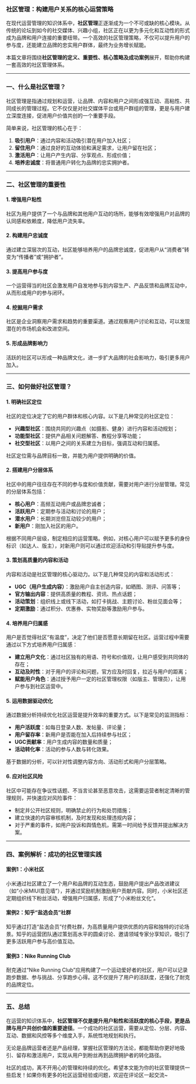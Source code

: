 ### 社区管理：构建用户关系的核心运营策略

在现代运营管理的知识体系中，**社区管理**正逐渐成为一个不可或缺的核心模块。从传统的论坛到如今的社交媒体、兴趣小组，社区正在以更为多元化和互动性的形式成为品牌和用户连接的重要纽带。一个高效的社区管理策略，不仅可以提升用户的参与度，还能建立品牌的忠实用户群体，最终为业务增长赋能。

本篇文章将围绕**社区管理的定义、重要性、核心策略及成功案例**展开，帮助你构建一套高效的社区管理体系。

------

### 一、什么是社区管理？

社区管理是指通过规划和运营，让品牌、内容和用户之间形成强互动、高粘性、共同成长的管理过程。它不仅仅是对社交媒体平台或用户群组的管理，更是与用户建立深度连接，促进用户价值共创的一个重要手段。

简单来说，社区管理的核心在于：

1. **吸引用户**：通过内容和活动吸引潜在用户加入社区；
2. **留住用户**：通过良好的互动体验和满足需求，让用户留在社区；
3. **激活用户**：让用户产生内容、分享观点、形成价值；
4. **培养忠诚度**：将普通用户转化为品牌的忠实拥护者。

------

### 二、社区管理的重要性

#### 1. **增强用户粘性**

社区为用户提供了一个与品牌和其他用户互动的场所，能够有效增强用户对品牌的认同感和依赖度，降低用户流失率。

#### 2. **构建用户忠诚度**

通过建立深层次的互动，社区能够培养用户的品牌忠诚度，促进用户从“消费者”转变为“传播者”或“拥护者”。

#### 3. **提高用户参与度**

一个运营得当的社区会激发用户自发地参与到内容生产、产品反馈和品牌互动中，从而形成用户的参与闭环。

#### 4. **挖掘用户需求**

社区是企业洞察用户需求和趋势的重要渠道。通过观察用户讨论和互动，可以发现潜在的市场机会和改进空间。

#### 5. **形成品牌影响力**

活跃的社区可以形成一种品牌文化，进一步扩大品牌的社会影响力，吸引更多用户加入。

------

### 三、如何做好社区管理？

#### 1. **明确社区定位**

社区的定位决定了它的用户群体和核心内容。以下是几种常见的社区定位：

- **兴趣型社区**：围绕共同的兴趣点（如摄影、健身）进行内容和活动规划；
- **功能型社区**：提供产品相关问题解答、教程分享等功能；
- **社交型社区**：以用户之间的关系建立为目标，强调互动和归属感。

社区定位需与品牌目标一致，并能为用户提供明确的价值。

#### 2. **搭建用户分层体系**

社区中的用户往往存在不同的参与度和价值贡献，需要对用户进行分层管理。常见的分层体系包括：

- **核心用户**：高频互动用户或品牌忠诚者；
- **活跃用户**：定期参与活动和讨论的用户；
- **潜水用户**：长期浏览但互动较少的用户；
- **新用户**：刚加入社区的用户。

根据不同用户层级，制定相应的运营策略。例如，对核心用户可以赋予更多的身份标识（如达人、版主），对新用户则可以通过欢迎活动和引导贴提升参与度。

#### 3. **策划高质量的内容和活动**

内容和活动是社区管理的核心驱动力。以下是几种常见的内容和活动形式：

- **UGC（用户生成内容）**：激励用户自主创造内容，如晒图、测评、问答等；
- **官方输出内容**：提供高质量的教程、资讯、热点话题；
- **活动策划**：组织线上或线下活动，如打卡挑战、主题讨论、粉丝见面会等；
- **定期激励**：通过积分、优惠券、实物奖励等激励用户参与。

#### 4. **培养用户归属感**

用户是否觉得社区“有温度”，决定了他们是否愿意长期留在社区。运营过程中需要通过以下方式培养用户归属感：

- **建立用户文化**：通过社区独有的用语、符号和价值观，让用户感受到共同体的存在；
- **互动及时性**：对于用户的评论和问题，官方应及时回复，拉近与用户的距离；
- **赋能用户角色**：通过授予用户一定的社区管理权限（如版主、管理员），让用户参与到社区运营中。

#### 5. **运用数据驱动优化**

通过数据分析持续优化社区运营是提升效率的重要方式。以下是常见的监测指标：

- **用户活跃度**：如每日登录人数、发帖量、评论量；
- **用户留存率**：新用户是否能在加入后持续参与社区；
- **UGC贡献率**：用户生成内容的数量和质量；
- **活动转化率**：活动的参与人数与转化效果。

基于数据的分析，可以针对性调整内容方向、活动形式和用户分层策略。

#### 6. **应对社区风险**

社区中可能存在争议性话题、不当言论甚至恶意攻击，这需要运营者制定清晰的管理规则，并快速应对风险事件：

- 制定并公开社区规则，明确禁止的行为和处罚措施；
- 建立快速的内容审核机制，及时发现和处理违规内容；
- 对于严重的事件，如用户投诉和舆情危机，需第一时间给予反馈并提出解决方案。

------

### 四、案例解析：成功的社区管理实践

#### 案例1：小米社区

小米通过社区建立了一个用户和品牌的互动生态，鼓励用户提出产品改进建议（如“小米MIUI意见墙”），并通过奖励机制激励用户贡献内容。同时，小米社区还定期组织线下粉丝活动，增强用户归属感，形成了“小米粉丝文化”。

#### 案例2：知乎“盐选会员”社群

知乎通过打造“盐选会员”付费社群，为高质量用户提供优质的内容和独特的讨论场景。知乎的运营团队通过策划高水平的圆桌讨论、邀请领域专家分享知识，吸引了更多活跃用户参与高价值互动。

#### 案例3：Nike Running Club

耐克通过“Nike Running Club”应用构建了一个运动爱好者的社区，用户可以记录跑步数据、参与挑战、分享跑步心得。这不仅提升了用户的活跃度，还强化了耐克的品牌定位。

------

### 五、总结

在运营的知识体系中，**社区管理不仅是提升用户粘性和活跃度的核心手段，更是品牌与用户共创价值的重要途径**。一个成功的社区运营，需要从定位、分层、内容、互动、数据和风控等多个维度入手，系统性地规划和执行。

无论是品牌运营者还是产品经理，掌握社区管理的方法论，都能帮助你更好地吸引、留存和激活用户，实现从用户到粉丝再到品牌拥护者的转化路径。

社区的成功，离不开用心的管理和持续的优化。希望本文能为你的社区管理提供一些启发！如果你有更多的社区运营经验或问题，欢迎在评论区一起交流~